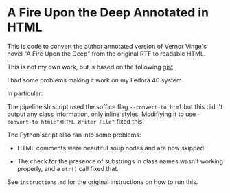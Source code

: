 # A Fire Upon the Deep Annotated in HTML

This is code to convert the author annotated version of Vernor Vinge's novel "A
Fire Upon the Deep" from the original RTF to readable HTML.

This is not my own work, but is based on the following [gist](https://gist.github.com/bocajnotnef/f3f43acc065a2a1a4dd433b8eace3f2b)

I had some problems making it work on my Fedora 40 system.

In particular:

The pipeline.sh script used the soffice flag `--convert-to html` but this didn't
output any class information, only inline styles. Modifiying it to use
`-convert-to html:"XHTML Writer File"` fixed this.

The Python script also ran into some problems: 

* HTML comments were beautiful soup nodes and are now skipped

* The check for the presence of substrings in class names wasn't working
  properly, and a `str()` call fixed that.

See `instructions.md` for the original instructions on how to run this.